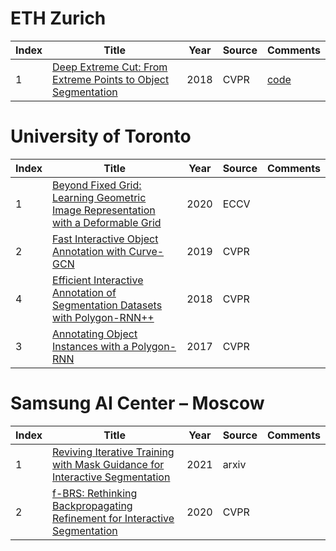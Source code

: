 # ETH Zurich
|Index|Title|Year|Source|Comments|
|----|----|----|----|----|
|1|[Deep Extreme Cut: From Extreme Points to Object Segmentation](https://arxiv.org/pdf/1711.09081.pdf)|2018|CVPR|[code](https://cvlsegmentation.github.io/dextr/#downloads)|

# University of Toronto
|Index|Title|Year|Source|Comments|
|----|----|----|----|----|
|1|[Beyond Fixed Grid: Learning Geometric Image Representation with a Deformable Grid](https://arxiv.org/pdf/2008.09269.pdf)|2020|ECCV||
|2|[Fast Interactive Object Annotation with Curve-GCN](https://arxiv.org/pdf/1903.06874.pdf)|2019|CVPR||
|4|[Efficient Interactive Annotation of Segmentation Datasets with Polygon-RNN++](https://arxiv.org/pdf/1803.09693.pdf)|2018|CVPR||
|3|[Annotating Object Instances with a Polygon-RNN](http://www.cs.toronto.edu/polyrnn/poly_cvpr17/polyrnn_paper.pdf)|2017|CVPR||

# Samsung AI Center – Moscow
|Index|Title|Year|Source|Comments|
|----|----|----|----|----|
|1|[Reviving Iterative Training with Mask Guidance for Interactive Segmentation](https://arxiv.org/pdf/2102.06583.pdf)|2021|arxiv||
|2|[f-BRS: Rethinking Backpropagating Refinement for Interactive Segmentation](https://arxiv.org/pdf/2001.10331.pdf)|2020|CVPR||

